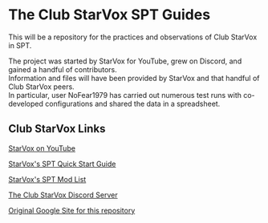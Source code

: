 # The Club StarVox SPT Guides
This will be a repository for the practices and observations of Club StarVox in SPT.

The project was started by StarVox for YouTube, grew on Discord, and gained a handful of contributors.  
Information and files will have been provided by StarVox and that handful of Club StarVox peers.  
In particular, user NoFear1979 has carried out numerous test runs with co-developed configurations and shared the data in a spreadsheet.

## Club StarVox Links

[StarVox on YouTube](https://www.youtube.com/channel/UC_NQ0kJpwwjjd708z5YsYeQ)

[StarVox's SPT Quick Start Guide](https://shore-emery-aa6.notion.site/SPT-AKI-Starter-Guide-d3c17ba5bcd94aae88ec382f0c3c1d30)

[StarVox's SPT Mod List](https://starvox.notion.site/StarVox-s-SPT-3-8-3-Mod-List-58c11fea78994e26a094dac43ac85e69)

[The Club StarVox Discord Server](https://discord.gg/9GNEtnK2Yj)

[Original Google Site for this repository](https://sites.google.com/view/club-starvox-spt/home)

## 
